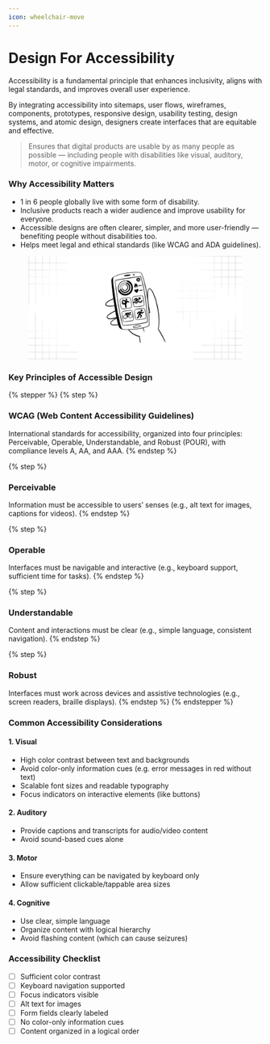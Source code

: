 ```yaml
---
icon: wheelchair-move
---
```


# Design For Accessibility

Accessibility is a fundamental principle that enhances inclusivity, aligns with legal standards, and improves overall user experience.

By integrating accessibility into sitemaps, user flows, wireframes, components, prototypes, responsive design, usability testing, design systems, and atomic design, designers create interfaces that are equitable and effective.

> Ensures that digital products are usable by as many people as possible — including people with disabilities like visual, auditory, motor, or cognitive impairments.

### Why Accessibility Matters

* 1 in 6 people globally live with some form of disability.
* Inclusive products reach a wider audience and improve usability for everyone.
* Accessible designs are often clearer, simpler, and more user-friendly — benefiting people without disabilities too.
* Helps meet legal and ethical standards (like WCAG and ADA guidelines).

<figure><img src="../.gitbook/assets/design for accessability - _.png" alt=""><figcaption></figcaption></figure>

### Key Principles of Accessible Design

{% stepper %}
{% step %}
### WCAG (Web Content Accessibility Guidelines)

International standards for accessibility, organized into four principles: Perceivable, Operable, Understandable, and Robust (POUR), with compliance levels A, AA, and AAA.
{% endstep %}

{% step %}
### Perceivable

Information must be accessible to users’ senses (e.g., alt text for images, captions for videos).
{% endstep %}

{% step %}
### Operable

Interfaces must be navigable and interactive (e.g., keyboard support, sufficient time for tasks).
{% endstep %}

{% step %}
### Understandable

Content and interactions must be clear (e.g., simple language, consistent navigation).
{% endstep %}

{% step %}
### Robust

Interfaces must work across devices and assistive technologies (e.g., screen readers, braille displays).
{% endstep %}
{% endstepper %}

### Common Accessibility Considerations

#### 1. Visual

* High color contrast between text and backgrounds
* Avoid color-only information cues (e.g. error messages in red without text)
* Scalable font sizes and readable typography
* Focus indicators on interactive elements (like buttons)

#### 2. Auditory

* Provide captions and transcripts for audio/video content
* Avoid sound-based cues alone

#### 3. Motor

* Ensure everything can be navigated by keyboard only
* Allow sufficient clickable/tappable area sizes

#### 4. Cognitive

* Use clear, simple language
* Organize content with logical hierarchy
* Avoid flashing content (which can cause seizures)

### Accessibility Checklist

* [ ] Sufficient color contrast
* [ ] Keyboard navigation supported
* [ ] Focus indicators visible
* [ ] Alt text for images
* [ ] Form fields clearly labeled
* [ ] No color-only information cues
* [ ] Content organized in a logical order
